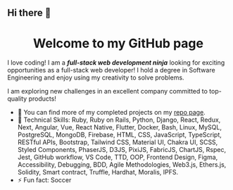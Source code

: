 ## Hi there 👋

<h1 align="center">Welcome to my GitHub page</h1>

I love coding! I am a ***full-stack web development ninja*** looking for exciting opportunities as a full-stack web developer! I hold a degree in Software Engineering and enjoy using my creativity to solve problems.

I am exploring new challenges in an excellent company committed to top-quality products!

- 🔭 You can find more of my completed projects on my [repo page](https://github.com/icode198?tab=repositories).
- 🌱 Technical Skills: Ruby, Ruby on Rails, Python, Django, React, Redux, Next, Angular, Vue, React Native, Flutter, Docker, Bash, Linux, MySQL, PostgreSQL, MongoDB, Firebase, HTML, CSS, JavaScript, TypeScript, RESTful APIs, Bootstrap, Tailwind CSS, Material UI, Chakra UI, SCSS, Styled Components, PhaserJS, D3JS, PixiJS, FabricJS, ChartJS, Rspec, Jest, GitHub workflow, VS Code, TTD, OOP, Frontend Design, Figma, Accessibility, Debugging, BDD, Agile Methodologies, Web3.js, Ethers.js, Solidity, Smart contract, Truffle, Hardhat, Moralis, IPFS.
- ⚡ Fun fact: Soccer
